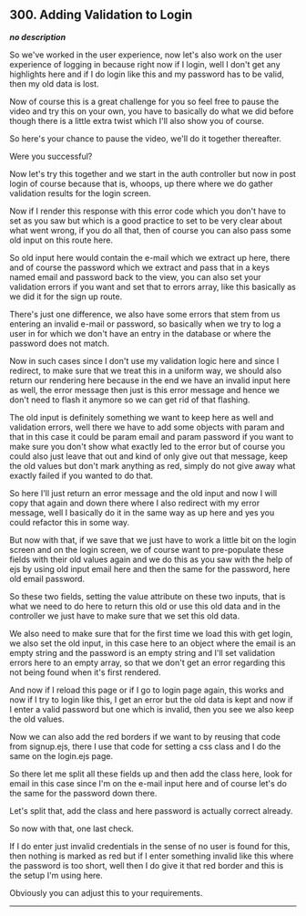 ## 300. Adding Validation to Login

<strong><em>no description</em></strong>

So we've worked in the user experience, now let's also work on the user
experience of logging in because right now if I login, well I don't get any
highlights here and if I do login like this and my password has to be valid,
then my old data is lost. 

Now of course this is a great challenge for you so feel free to pause the video
and try this on your own, you have to basically do what we did before though
there is a little extra twist which I'll also show you of course. 

So here's your chance to pause the video, we'll do it together thereafter. 

Were you successful? 

Now let's try this together and we start in the auth controller but now in post
login of course because that is, whoops, up there where we do gather validation
results for the login screen. 

Now if I render this response with this error code which you don't have to set
as you saw but which is a good practice to set to be very clear about what went
wrong, if you do all that, then of course you can also pass some old input on
this route here. 

So old input here would contain the e-mail which we extract up here, there and
of course the password which we extract and pass that in a keys named email and
password back to the view, you can also set your validation errors if you want
and set that to errors array, like this basically as we did it for the sign up
route. 

There's just one difference, we also have some errors that stem from us entering
an invalid e-mail or password, so basically when we try to log a user in for
which we don't have an entry in the database or where the password does not
match. 

Now in such cases since I don't use my validation logic here and since I
redirect, to make sure that we treat this in a uniform way, we should also
return our rendering here because in the end we have an invalid input here as
well, the error message then just is this error message and hence we don't need
to flash it anymore so we can get rid of that flashing. 

The old input is definitely something we want to keep here as well and
validation errors, well there we have to add some objects with param and that in
this case it could be param email and param password if you want to make sure
you don't show what exactly led to the error but of course you could also just
leave that out and kind of only give out that message, keep the old values but
don't mark anything as red, simply do not give away what exactly failed if you
wanted to do that. 

So here I'll just return an error message and the old input and now I will copy
that again and down there where I also redirect with my error message, well I
basically do it in the same way as up here and yes you could refactor this in
some way. 

But now with that, if we save that we just have to work a little bit on the
login screen and on the login screen, we of course want to pre-populate these
fields with their old values again and we do this as you saw with the help of
ejs by using old input email here and then the same for the password, here old
email password. 

So these two fields, setting the value attribute on these two inputs, that is
what we need to do here to return this old or use this old data and in the
controller we just have to make sure that we set this old data. 

We also need to make sure that for the first time we load this with get login,
we also set the old input, in this case here to an object where the email is an
empty string and the password is an empty string and I'll set validation errors
here to an empty array, so that we don't get an error regarding this not being
found when it's first rendered. 

And now if I reload this page or if I go to login page again, this works and now
if I try to login like this, I get an error but the old data is kept and now if
I enter a valid password but one which is invalid, then you see we also keep the
old values. 

Now we can also add the red borders if we want to by reusing that code from
signup.ejs, there I use that code for setting a css class and I do the same on
the login.ejs page. 

So there let me split all these fields up and then add the class here, look for
email in this case since I'm on the e-mail input here and of course let's do the
same for the password down there. 

Let's split that, add the class and here password is actually correct already. 

So now with that, one last check. 

If I do enter just invalid credentials in the sense of no user is found for
this, then nothing is marked as red but if I enter something invalid like this
where the password is too short, well then I do give it that red border and this
is the setup I'm using here. 

Obviously you can adjust this to your requirements. 

---
